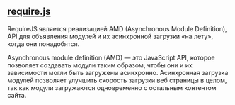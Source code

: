##  [require.js]

RequireJS является реализацией AMD (Asynchronous Module Definition), API для объявления модулей и их асинхронной загрузки «на лету», когда они понадобятся.

Asynchronous module definition (AMD) — это JavaScript API, которое позволяет создавать модули таким образом, чтобы они и их зависимости могли быть загружены асинхронно. Асинхронная загрузка модулей позволяет улучшить скорость загрузки веб страницы в целом, так как модули загружаются одновременно с остальным контентом сайта.

[require.js]: http://requirejs.org/